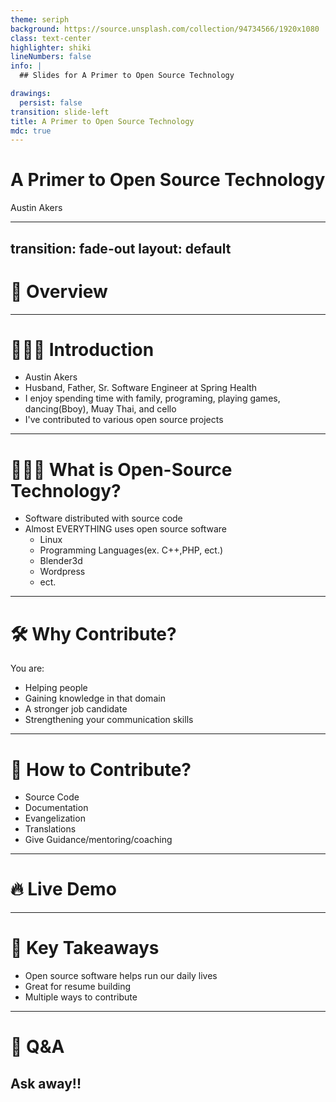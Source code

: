 ```yaml
---
theme: seriph
background: https://source.unsplash.com/collection/94734566/1920x1080
class: text-center
highlighter: shiki
lineNumbers: false
info: |
  ## Slides for A Primer to Open Source Technology

drawings:
  persist: false
transition: slide-left
title: A Primer to Open Source Technology
mdc: true
---
```


# A Primer to Open Source Technology

Austin Akers

<!--
The last comment block of each slide will be treated as slide notes. It will be visible and editable in Presenter Mode along with the slide. [Read more in the docs](https://sli.dev/guide/syntax.html#notes)
-->

---
transition: fade-out
layout: default
---

# 👀 Overview

<Toc maxDepth="1"></Toc>

---

# 👨🏿‍💻 Introduction

- Austin Akers
- Husband, Father, Sr. Software Engineer at Spring Health
- I enjoy spending time with family, programing, playing games, dancing(Bboy), Muay Thai, and cello
- I've contributed to various open source projects

---

# 🤷🏿‍♂️ What is Open-Source Technology?

- Software distributed with source code
- Almost EVERYTHING uses open source software 
  - Linux
  - Programming Languages(ex. C++,PHP, ect.)
  - Blender3d
  - Wordpress
  - ect.

---

# 🛠 Why Contribute?

You are:
- Helping people
- Gaining knowledge in that domain
- A stronger job candidate
- Strengthening your communication skills

---

# 🤔 How to Contribute?

- Source Code
- Documentation
- Evangelization
- Translations
- Give Guidance/mentoring/coaching

---

# 🔥 Live Demo


---

# 🌟 Key Takeaways

- Open source software helps run our daily lives
- Great for resume building
- Multiple ways to contribute

---

# 💖 Q&A

Ask away!!
---
